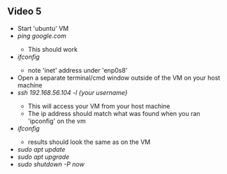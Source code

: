 <h2>Video 5</h2>
<ul>
    <li>Start 'ubuntu' VM</li>
    <li><i>ping google.com</i></li>
    <ul>
        <li>This should work</li>
    </ul>
    <li><i>ifconfig</i></li>
    <ul>
        <li>note 'inet' address under 'enp0s8'</li>
    </ul>
    <li>Open a separate terminal/cmd window outside of the VM on your host machine</li>
    <li><i>ssh 192.168.56.104 -l {your username}</i></li>
    <ul>
        <li>This will access your VM from your host machine</li>
        <li>The ip address should match what was found when you ran 'ipconfig' on the vm</li>
    </ul>
    <li><i>ifconfig</i></li>
    <ul>
        <li>results should look the same as on the VM</li>
    </ul>
    <li><i>sudo apt update</i></li>
    <li><i>sudo apt upgrade</i></li>
    <li><i>sudo shutdown -P now</i></li>
</ul>
